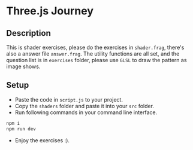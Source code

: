 # Three.js Journey

## Description

This is shader exercises, please do the exercises in `shader.frag`, there's also a answer file `answer.frag`. The utility functions are all set, and the question list is in `exercises` folder, please use `GLSL` to draw the pattern as image shows.

## Setup

* Paste the code in `script.js` to your project.
* Copy the `shaders` folder and paste it into your `src` folder.
* Run following commands in your command line interface.

```bash
npm i
npm run dev
```

* Enjoy the exercises :).
